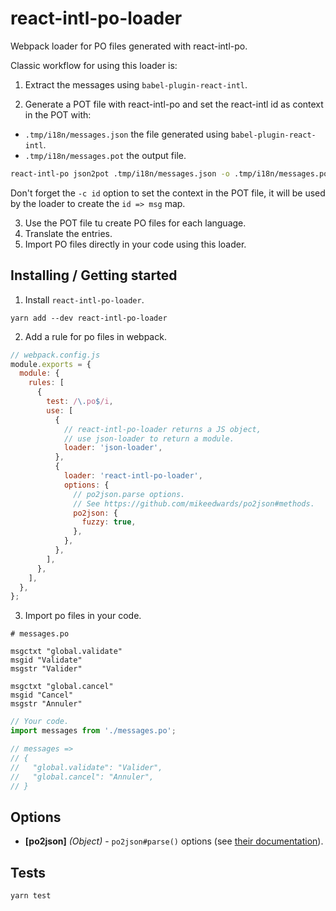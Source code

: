 # react-intl-po-loader

Webpack loader for PO files generated with react-intl-po.

Classic workflow for using this loader is:

1. Extract the messages using `babel-plugin-react-intl`.

2. Generate a POT file with react-intl-po and set the react-intl id as context in the POT with:
- `.tmp/i18n/messages.json` the file generated using `babel-plugin-react-intl`.
- `.tmp/i18n/messages.pot` the output file.

```sh
react-intl-po json2pot .tmp/i18n/messages.json -o .tmp/i18n/messages.pot -c id
```

Don't forget the `-c id` option to set the context in the POT file, it will be used by the
loader to create the `id => msg` map.

3. Use the POT file tu create PO files for each language.
4. Translate the entries.
5. Import PO files directly in your code using this loader.

## Installing / Getting started

1. Install `react-intl-po-loader`.

```shell
yarn add --dev react-intl-po-loader
```

2. Add a rule for po files in webpack.

```js
// webpack.config.js
module.exports = {
  module: {
    rules: [
      {
        test: /\.po$/i,
        use: [
          {
            // react-intl-po-loader returns a JS object,
            // use json-loader to return a module.
            loader: 'json-loader',
          },
          {
            loader: 'react-intl-po-loader',
            options: {
              // po2json.parse options.
              // See https://github.com/mikeedwards/po2json#methods.
              po2json: {
                fuzzy: true,
              },
            },
          },
        ],
      },
    ],
  },
};
```

3. Import po files in your code.

```shell
# messages.po

msgctxt "global.validate"
msgid "Validate"
msgstr "Valider"

msgctxt "global.cancel"
msgid "Cancel"
msgstr "Annuler"
```

```js
// Your code.
import messages from './messages.po';

// messages =>
// {
//   "global.validate": "Valider",
//   "global.cancel": "Annuler",
// }
```

## Options

- **[po2json]** *(Object)* - `po2json#parse()` options (see [their documentation](https://github.com/mikeedwards/po2json#methods)).

## Tests

```shell
yarn test
```

